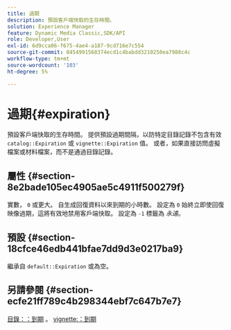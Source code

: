 ```yaml
---
title: 過期
description: 預設客戶端快取的生存時間。
solution: Experience Manager
feature: Dynamic Media Classic,SDK/API
role: Developer,User
exl-id: 6d9cca06-f675-4ae4-a187-9cd716e7c554
source-git-commit: 8454991568374ecd1c4babdd3210250ea7988c4c
workflow-type: tm+mt
source-wordcount: '103'
ht-degree: 5%

---
```


# 過期{#expiration}

預設客戶端快取的生存時間。 提供預設過期間隔，以防特定目錄記錄不包含有效 `catalog::Expiration` 或 `vignette::Expiration` 值。 或者，如果直接訪問虛擬檔案或材料檔案，而不是通過目錄記錄。

## 屬性 {#section-8e2bade105ec4905ae5c4911f500279f}

實數， `0` 或更大。 自生成回復資料以來到期的小時數。 設定為 `0` 始終立即使回復映像過期，這將有效地禁用客戶端快取。 設定為 `-1` 標籤為 *永遠*。

## 預設 {#section-18cfce46edb441bfae7dd9d3e0217ba9}

繼承自 `default::Expiration` 或為空。

## 另請參閱 {#section-ecfe21ff789c4b298344ebf7c647b7e7}

[目錄：：到期](../../../../../ir-api/material-cat/image-rendering-api-ref/c-ir-material-catalog/c-ir-material-data-reference/r-ir-expiration-dataref.md#reference-5e93943abff54c93bf85aae3b911a3ce) 。 [vignette:：到期](../../../../../ir-api/material-cat/image-rendering-api-ref/c-ir-material-catalog/c-ir-vignette-map-reference/r-ir-expiration-vignette.md#reference-df80829da93e4c0ab3f97a1792d9c74c)
